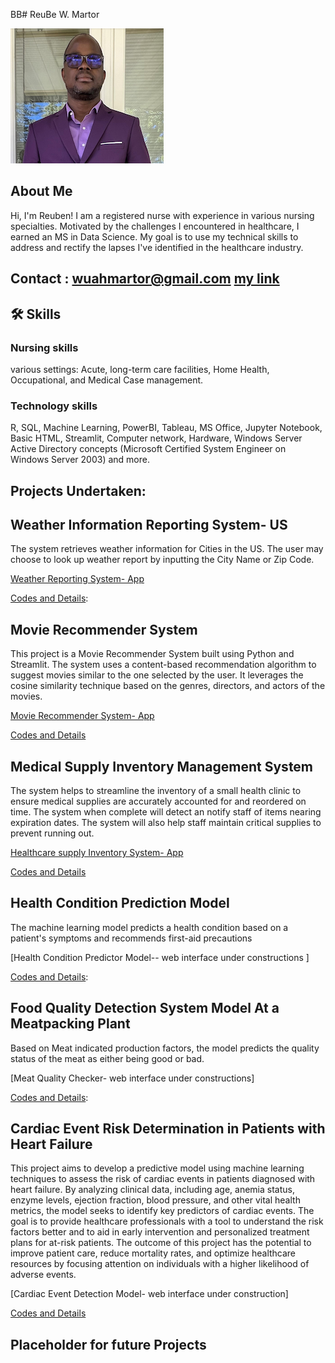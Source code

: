 BB# ReuBe W. Martor 

![recent photo](https://github.com/wuahmartor/portfolio/blob/main/reuben_photo.png?raw=true)
## About Me
Hi, I'm Reuben! I am a registered nurse with experience in various nursing specialties. Motivated by the challenges I encountered in healthcare, I earned an MS in Data Science. My goal is to use my technical skills to address and rectify the lapses I've identified in the healthcare industry.

## Contact : wuahmartor@gmail.com   [my link](https://wuahmartor.github.io/portfolio/)

## 🛠 Skills
### Nursing skills 
various settings: Acute, long-term care facilities, Home Health, Occupational, and Medical Case management. 
    
### Technology skills
R, SQL, Machine Learning, PowerBI, Tableau, MS Office, Jupyter Notebook, Basic HTML, Streamlit, Computer network, Hardware, Windows Server Active Directory concepts (Microsoft Certified System Engineer on Windows Server 2003) and more.

## Projects Undertaken:

## Weather Information Reporting System- US 
The system retrieves weather information for Cities in the US. The user may choose to look up weather report by inputting the City Name or Zip Code.

[Weather Reporting System- App](https://portfolio-6l7ghqepmbfouzzsqmpjfj.streamlit.app/)

[Codes and Details](https://github.com/wuahmartor/portfolio/blob/main/weatherReportSystem/weatherReportSystem.py):



## Movie Recommender System
This project is a Movie Recommender System built using Python and Streamlit. The system uses a content-based recommendation algorithm to suggest movies similar to the one selected by the user. It leverages the cosine similarity technique based on the genres, directors, and actors of the movies.

[Movie Recommender System- App](https://portfolio-mxj3qbebyakqgkfu8datxk.streamlit.app)

[Codes and Details](https://github.com/wuahmartor/portfolio/blob/main/movieRecommender/movieRecommender.py)



## Medical Supply Inventory Management System
The system helps to streamline the inventory of a small health clinic to ensure medical supplies are accurately accounted for and reordered on time. The system when complete will detect an notify staff of items nearing expiration dates. The system will also help staff maintain critical supplies to prevent running out.  

[Healthcare supply Inventory System- App](https://portfolio-nohukkscvph5ayjyt9vwdl.streamlit.app/)

[Codes and Details](https://github.com/wuahmartor/portfolio/blob/main/inventoryManagement/main_page.py)


## Health Condition Prediction Model 
The machine learning model predicts a health condition based on a patient's symptoms and recommends first-aid precautions

[Health Condition Predictor Model-- web interface under constructions ]

[Codes and Details](https://github.com/wuahmartor/portfolio/blob/main/diseasePredictionSystem/disease_prediction.ipynb): 



## Food Quality Detection System Model At a Meatpacking Plant
Based on Meat indicated production factors, the model predicts the quality status of the meat as either being good or bad. 

[Meat Quality Checker- web interface under constructions]

[Codes and Details](https://github.com/wuahmartor/portfolio/blob/main/foodQualityDetectionSystem/foodQualityDectection.ipynb): 


## Cardiac Event Risk Determination in Patients with Heart Failure 

This project aims to develop a predictive model using machine learning techniques to assess the risk of cardiac events in patients diagnosed with heart failure. By analyzing clinical data, including age, anemia status, enzyme levels, ejection fraction, blood pressure, and other vital health metrics, the model seeks to identify key predictors of cardiac events. The goal is to provide healthcare professionals with a tool to understand the risk factors better and to aid in early intervention and personalized treatment plans for at-risk patients. The outcome of this project has the potential to improve patient care, reduce mortality rates, and optimize healthcare resources by focusing attention on individuals with a higher likelihood of adverse events.

[Cardiac Event Detection Model- web interface under construction]

[Codes and Details](https://github.com/wuahmartor/portfolio/blob/main/heartFailurePredictionModel/heartFailurePrediction.ipynb) 


## Placeholder for future Projects

